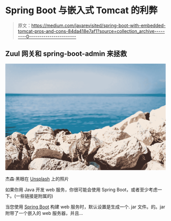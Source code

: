 # Spring Boot 与嵌入式 Tomcat 的利弊

> 原文：<https://medium.com/javarevisited/spring-boot-with-embedded-tomcat-pros-and-cons-84da418e7af1?source=collection_archive---------0----------------------->

## Zuul 网关和 spring-boot-admin 来拯救

![](img/af906870b56cf6f73865e3432673250f.png)

杰森·黑眼在 [Unsplash](https://unsplash.com?utm_source=medium&utm_medium=referral) 上的照片

如果你用 Java 开发 web 服务，你很可能会使用 Spring Boot，或者至少考虑一下。(一些链接是附属的)

当您使用 [Spring Boot](https://amzn.to/3vHvjD5) 构建 web 服务时，默认设置是生成一个. jar 文件。的。jar 附带了一个嵌入的 web 服务器，并且…